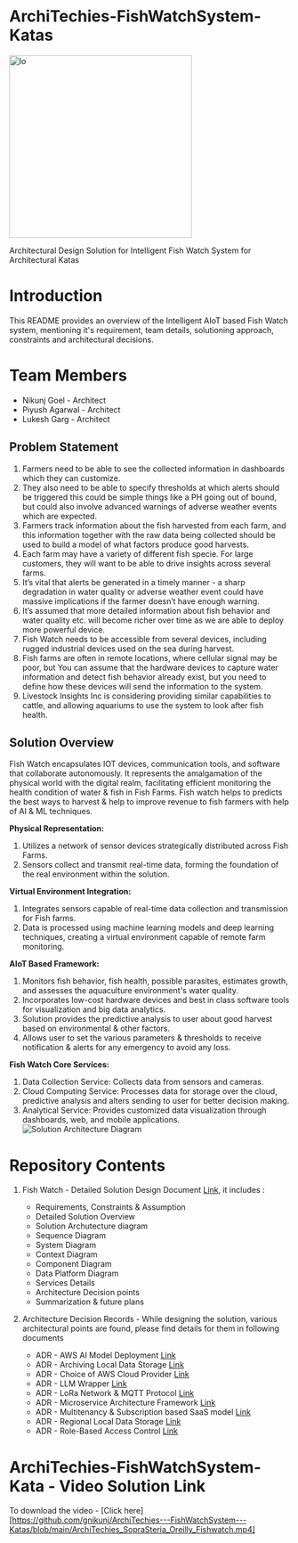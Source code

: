 
# ArchiTechies-FishWatchSystem-Katas
<img width="328" alt="lo" src="https://github.com/gnikunj/ArchiTechies---FishWatchSystem---Katas/assets/16604629/a7f8ce3a-694e-46b9-8925-f69c06dbcfa1">

Architectural Design Solution for Intelligent Fish Watch System for Architectural Katas

# Introduction
This README provides an overview of the Intelligent AIoT based Fish Watch system, mentioning it's requirement, team details, solutioning approach, constraints and architectural decisions.

# Team Members
 - Nikunj Goel - Architect
 - Piyush Agarwal - Architect
 - Lukesh Garg - Architect

## Problem Statement
1. Farmers need to be able to see the collected information in dashboards which they can customize.
2. They also need to be able to specify thresholds at which alerts should be triggered this could be simple things like a PH going out of bound, but could also involve advanced warnings of adverse weather events which are expected.
3. Farmers track information about the fish harvested from each farm, and this information together with the raw data being collected should be used to build a model of what factors produce good harvests.
4. Each farm may have a variety of different fish specie. For large customers, they will want to be able to drive insights across several farms.
5. It’s vital that alerts be generated in a timely manner - a sharp degradation in water quality or adverse weather event could have massive implications if the farmer doesn’t have enough warning.
6. It’s assumed that more detailed information about fish behavior and water quality etc. will become richer over time as we are able to deploy more powerful device.
7. Fish Watch needs to be accessible from several devices, including rugged industrial devices used on the sea during harvest.
8. Fish farms are often in remote locations, where cellular signal may be poor, but You can assume that the hardware devices to capture water information and detect fish behavior already exist, but you need to define how these devices will send the information to the system.
9. Livestock Insights Inc is considering providing similar capabilities to cattle, and allowing aquariums to use the system to look after fish health.

## Solution Overview
Fish Watch encapsulates IOT devices, communication tools, and software that collaborate autonomously. It represents the amalgamation of the physical world with the digital realm, facilitating efficient monitoring the health condition of water & fish in Fish Farms. Fish watch helps to predicts the best ways to harvest & help to improve revenue to fish farmers with help of AI & ML techniques.

**Physical Representation:**
1. Utilizes a network of sensor devices strategically distributed across Fish Farms.
2. Sensors collect and transmit real-time data, forming the foundation of the real environment within the solution.

**Virtual Environment Integration:**
1. Integrates sensors capable of real-time data collection and transmission for Fish farms.
2. Data is processed using machine learning models and deep learning techniques, creating a virtual environment capable of remote farm monitoring.

**AIoT Based Framework:**
1. Monitors fish behavior, fish health, possible parasites, estimates growth, and assesses the aquaculture environment's water quality.
2. Incorporates low-cost hardware devices and best in class software tools for visualization and big data analytics.
3. Solution provides the predictive analysis to user about good harvest based on environmental & other factors.
4. Allows user to set the various parameters & thresholds to receive notification & alerts for any emergency to avoid any loss.

**Fish Watch Core Services:**
1. Data Collection Service: Collects data from sensors and cameras.
2. Cloud Computing Service: Processes data for storage over the cloud, predictive analysis and alters sending to user for better decision making.
3. Analytical Service: Provides customized data visualization through dashboards, web, and mobile applications.
   ![Solution Architecture Diagram](https://github.com/gnikunj/ArchiTechies---FishWatchSystem---Katas/assets/16604629/91f5e6aa-4770-4801-9c26-9e4a37802b3b)

# Repository Contents
1. Fish Watch - Detailed Solution Design Document [Link](https://github.com/gnikunj/ArchiTechies---FishWatchSystem---Katas/blob/main/ArchiTechies%20-%20Fish%20Watch%20Solution%20Design%20Document.pdf), it includes :
    - Requirements, Constraints & Assumption
    - Detailed Solution Overview
    - Solution Archutecture diagram
    - Sequence Diagram
    - System Diagram
    - Context Diagram
    - Component Diagram
    - Data Platform Diagram
    - Services Details
    - Architecture Decision points
    - Summarization & future plans

2. Architecture Decision Records - While designing the solution, various architectural points are found, please find details for them in following documents
    - ADR - AWS AI Model Deployment [Link](https://github.com/gnikunj/ArchiTechies---FishWatchSystem---Katas/blob/main/ADR/ADR%20-%20AWS%20AI%20Model%20Deployment.pdf)
    - ADR - Archiving Local Data Storage [Link](https://github.com/gnikunj/ArchiTechies---FishWatchSystem---Katas/blob/main/ADR/ADR%20-%20Archiving%20Local%20Data%20Storage.pdf)
    - ADR - Choice of AWS Cloud Provider [Link](https://github.com/gnikunj/ArchiTechies---FishWatchSystem---Katas/blob/main/ADR/ADR%20-%20Choice%20of%20AWS%20Cloud%20Provider.pdf)
    - ADR - LLM Wrapper [Link](https://github.com/gnikunj/ArchiTechies---FishWatchSystem---Katas/blob/main/ADR/ADR%20-%20LLM%20Wrapper.pdf)
    - ADR - LoRa Network & MQTT Protocol [Link](https://github.com/gnikunj/ArchiTechies---FishWatchSystem---Katas/blob/main/ADR/ADR%20-%20LoRa%20Network%20%26%20MQTT%20%20Protocol.pdf)
    - ADR - Microservice Architecture Framework [Link](https://github.com/gnikunj/ArchiTechies---FishWatchSystem---Katas/blob/main/ADR/ADR%20-%20Microservice%20Architecture%20Framework.pdf)
    - ADR - Multitenancy & Subscription based SaaS model [Link](https://github.com/gnikunj/ArchiTechies---FishWatchSystem---Katas/blob/main/ADR/ADR%20-%20Multitenancy%20%26%20Subscription%20based%20SaaS%20model.pdf)
    - ADR - Regional Local Data Storage [Link](https://github.com/gnikunj/ArchiTechies---FishWatchSystem---Katas/blob/main/ADR/ADR%20-%20Regional%20Local%20Data%20Storage.pdf)
    - ADR - Role-Based Access Control [Link](https://github.com/gnikunj/ArchiTechies---FishWatchSystem---Katas/blob/main/ADR/ADR%20-%20Role-Based%20Access%20Control.pdf)


# ArchiTechies-FishWatchSystem-Kata - Video Solution Link
To download the video - [Click here][https://github.com/gnikunj/ArchiTechies---FishWatchSystem---Katas/blob/main/ArchiTechies_SopraSteria_Oreilly_Fishwatch.mp4]
